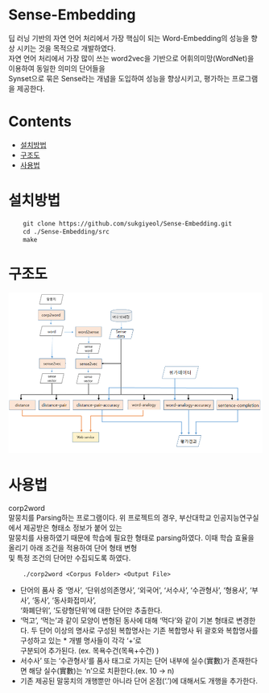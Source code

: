 Sense-Embedding
=====

딥 러닝 기반의 자연 언어 처리에서 가장 핵심이 되는 Word-Embedding의 성능을 향상 시키는 것을 목적으로 개발하였다.<br> 
자연 언어 처리에서 가장 많이 쓰는 word2vec을 기반으로 어휘의미망(WordNet)을 이용하여 동일한 의미의 단어들을 <br>
Synset으로 묶은 Sense라는 개념을 도입하여 성능을 향상시키고, 평가하는 프로그램을 제공한다.

Contents
========
* [설치방법](#설치방법)
* [구조도](#구조도)
* [사용법](#사용법)

설치방법 
============
		git clone https://github.com/sukgiyeol/Sense-Embedding.git
		cd ./Sense-Embedding/src		
		make

구조도
=====
![구조도](./img/structure.png)

사용법
=====
corp2word<br>
말뭉치를 Parsing하는 프로그램이다. 위 프로젝트의 경우, 부산대학교 인공지능연구실에서 제공받은 형태소 정보가 붙어 있는<br>
말뭉치를 사용하였기 때문에 학습에 필요한 형태로 parsing하였다. 이때 학습 효율을 올리기 아래 조건을 적용하여 단어 형태 변형 <br>
및 특정 조건의 단어만 수집되도록 하였다. 
	
		./corp2word <Corpus Folder> <Output File>
	
* 단어의 품사 중 ‘명사’, ‘단위성의존명사’, ‘외국어’, ‘서수사’, ‘수관형사’, ‘형용사’, ‘부사’, ‘동사’, ‘동사화접미사’, <br>
  ‘화폐단위’, ‘도량형단위’에 대한 단어만 추출한다.
* ‘먹고’, ‘먹는’과 같이 모양이 변형된 동사에 대해 ‘먹다’와 같이 기본 형태로 변경한다.
   두 단어 이상의 명사로 구성된 복합명사는 기존 복합명사 뒤 괄호와 복합명사를 구성하고 있는 * 개별 명사들이 각각 ‘+’로 <br>
   구분되어 추가된다. (ex. 목욕수건(목욕+수건) )
* 서수사’ 또는 ‘수관형사’를 품사 태그로 가지는 단어 내부에 실수(實數)가 존재한다면 해당 실수(實數)는 ‘n’으로 치환한다.(ex. 10 -> n) 
* 기존 제공된 말뭉치의 개행뿐만 아니라 단어 온점(‘.’)에 대해서도 개행을 추가한다.
